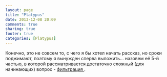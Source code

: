 ```yaml
---
layout: page
title: "Platypus"
date: 2013-12-08 20:09
comments: true
sharing: true
footer: true
categories: [Platypus]
---
```

Конечно, это не совсем то, с чего я бы хотел начать рассказ, но сроки поджимают, поэтому я вынужден сперва выложить... назовем её 5-й частью, в которой рассматривается достаточно сложный (для начинающих) вопрос - 
<a href="{{ root_url}}/platypus/filter.html"> фильтрация </a>.
